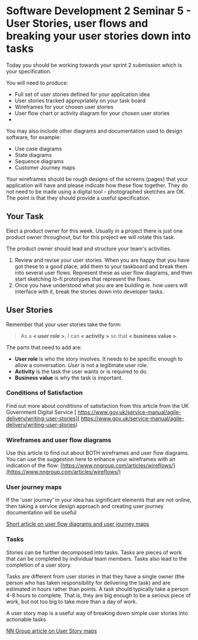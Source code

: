 # Software Development 2 Seminar 5 - User Stories, user flows and breaking your user stories down into tasks


Today you should be working towards your sprint 2 submission which is your specification.

You will need to produce:

  * Full set of user stories defined for your application idea
  * User stories tracked appropriately on your task board
  * Wireframes for your chosen user stories
  * User flow chart or activity diagram for your chosen user stories
  * 
You may also include other diagrams and documentation used to design software, for example:

  * Use case diagrams 
  * State diagrams 
  * Sequence diagrams 
  * Customer Journey maps

Your wireframes should be rough designs of the screens (pages) that your application will have and please indicate how these flow together.   They do not need to be made using a digital tool - photographed sketches are OK. The point is that they should provide a useful specification.

## Your Task

Elect a product owner for this week.  Usually in a project there is just one product owner throughout, but for this project we will rotate this task.

The product owner should lead and structure your team's activities.

1. Review and revise your user stories. When you are happy that you have got these to a good place, add them to your taskboard and break them into several user flows. Represent these as user flow diagrams, and then start sketching lo-fi prototypes that represent the flows.
2. Once you have understood what you are are building ie. how users will interface with it, break the stories down into developer tasks.


## User Stories

Remember that your user stories take the form:

> As a **< user role >**, I can **< activity >** so that **< business value >**.

The parts that need to add are:

- **User role** is who the story involves.  It needs to be specific enough to allow a conversation.  *User* is not a legitimate user role.
- **Activity** is the task the user wants or is required to do.
- **Business value** is why the task is important.



### Conditions of Satisfaction

Find out more about conditions of satisfaction from this article from the UK Government Digital Service
[ https://www.gov.uk/service-manual/agile-delivery/writing-user-stories]( https://www.gov.uk/service-manual/agile-delivery/writing-user-stories)


### Wireframes and user flow diagrams

Use this article to find out about BOTH wireframes and user flow diagrams.  You can use the suggestion here to enhance your wireframes with an indication of the flow: [https://www.nngroup.com/articles/wireflows/](https://www.nngroup.com/articles/wireflows/)



 
### User journey maps

If the 'user journey' in your idea has significant elements that are not online, then taking a service design approach and creating user journey documentation will be useful

[Short article on user flow diagrams and user journey maps](https://uxpressia.com/blog/user-flow-vs-user-journey)




### Tasks

Stories can be further decomposed into tasks.  Tasks are pieces of work that can be completed by individual team members.  Tasks also lead to the completion of a user story.

Tasks are different from user stories in that they have a single owner (the person who has taken responsibility for delivering the task) and are estimated in hours rather than points.  A task should typically take a person 4-8 hours to complete.  That is, they are big enough to be a serious piece of work, but not too big to take more than a day of work.

A user story map is a useful way of breaking down simple user stories into actionable tasks

[NN Group article on User Story maps](https://www.nngroup.com/articles/user-story-mapping/)





